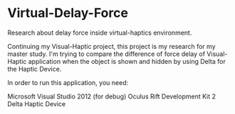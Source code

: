 # Virtual-Delay-Force
Research about delay force inside virtual-haptics environment.

Continuing my Visual-Haptic project, this project is my research for my master study.
I'm trying to compare the difference of force delay of Visual-Haptic application when the object is shown and hidden by using Delta for the Haptic Device. 

In order to run this application, you need:

Microsoft Visual Studio 2012 (for debug)
Oculus Rift Development Kit 2
Delta Haptic Device
